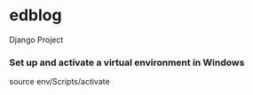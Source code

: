 # edblog
Django Project

### Set up and activate a virtual environment in Windows

source env/Scripts/activate
